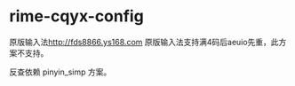 # rime-cqyx-config
原版输入法<http://fds8866.ys168.com>
原版输入法支持满4码后aeuio先重，此方案不支持。

反查依赖 pinyin_simp 方案。

